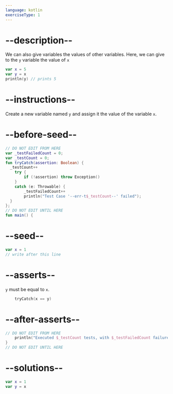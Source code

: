 ```yaml
---
language: kotlin
exerciseType: 1
---
```


# --description--

We can also give variables the values of other variables. Here, we can give to the `y` variable the value of `x`
```kotlin
var x = 5
var y = x
println(y) // prints 5
```

# --instructions--

Create a new variable named `y` and assign it the value of the variable `x`.

# --before-seed--

```kotlin
// DO NOT EDIT FROM HERE
var _testFailedCount = 0;
var _testCount = 0;
fun tryCatch(assertion: Boolean) {
  _testCount++
    try { 
        if (!assertion) throw Exception()
    }
    catch (e: Throwable) {
        _testFailedCount++
        println("Test Case '--err-t$_testCount--' failed");
  }
};
// DO NOT EDIT UNTIL HERE
fun main() {
```

# --seed--

```kotlin
var x = 1
// write after this line

```

# --asserts--

`y` must be equal to `x`.

```kotlin
    tryCatch(x == y)
```

# --after-asserts--

```kotlin
// DO NOT EDIT FROM HERE 
    println("Executed $_testCount tests, with $_testFailedCount failures");
}
// DO NOT EDIT UNTIL HERE
```

# --solutions--

```kotlin
var x = 1
var y = x
```
